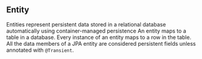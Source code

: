 ## Entity
Entities represent persistent data stored in a relational database automatically using container-managed persistence
An entity maps to a table in a database. Every instance of an entity maps to a row in the table.
All the data members of a JPA entity are considered persistent fields unless annotated with `@Transient`.
